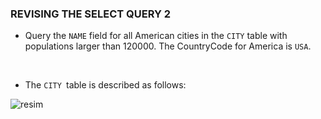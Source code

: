### REVISING THE SELECT QUERY 2

* Query the <code>NAME</code> field for all American cities in the <code>CITY</code> table with populations larger than 120000. The CountryCode for America is <code>USA</code>.
<br>

* The <code>CITY </code>table is described as follows:

![resim](https://s3.amazonaws.com/hr-challenge-images/8137/1449729804-f21d187d0f-CITY.jpg)

